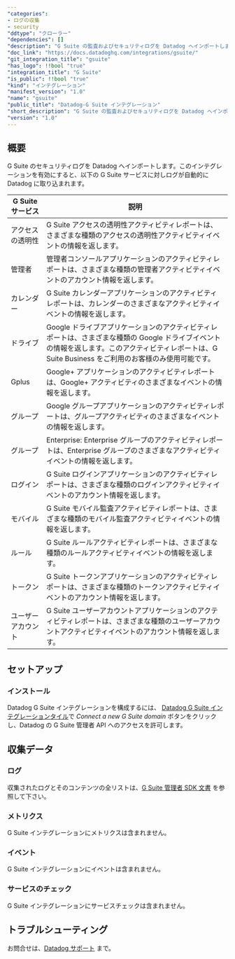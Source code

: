 ```yaml
---
"categories":
- ログの収集
- security
"ddtype": "クローラー"
"dependencies": []
"description": "G Suite の監査およびセキュリティログを Datadog へインポートします。"
"doc_link": "https://docs.datadoghq.com/integrations/gsuite/"
"git_integration_title": "gsuite"
"has_logo": !!bool "true"
"integration_title": "G Suite"
"is_public": !!bool "true"
"kind": "インテグレーション"
"manifest_version": "1.0"
"name": "gsuite"
"public_title": "Datadog-G Suite インテグレーション"
"short_description": "G Suite の監査およびセキュリティログを Datadog へインポート"
"version": "1.0"
---
```


## 概要

G Suite のセキュリティログを Datadog へインポートします。このインテグレーションを有効にすると、以下の G Suite サービスに対しログが自動的に Datadog に取り込まれます。

| G Suite サービス     | 説明                                                                                                                                                                                |
|---------------------|--------------------------------------------------------------------------------------------------------------------------------------------------------------------------------------------|
| アクセスの透明性 | G Suite アクセスの透明性アクティビティレポートは、さまざまな種類のアクセスの透明性アクティビティイベントの情報を返します。                                                          |
| 管理者               | 管理者コンソールアプリケーションのアクティビティレポートは、さまざまな種類の管理者アクティビティイベントのアカウント情報を返します。                                                        |
| カレンダー            | G Suite カレンダーアプリケーションのアクティビティレポートは、カレンダーのさまざまなアクティビティイベントの情報を返します。                                                                             |
| ドライブ               | Google ドライブアプリケーションのアクティビティレポートは、さまざまな種類の Google ドライブイベントの情報を返します。このアクティビティレポートは、G Suite Business をご利用のお客様のみ使用可能です。 |
| Gplus               | Google+ アプリケーションのアクティビティレポートは、Google+ アクティビティのさまざまなイベントの情報を返します。                                                                                       |
| グループ               | Google グループアプリケーションのアクティビティレポートは、グループアクティビティのさまざまなイベントの情報を返します。                                                                                  |
| グループ              | Enterprise: Enterprise グループのアクティビティレポートは、Enterprise グループのさまざまなアクティビティイベントの情報を返します。                                                                      |
| ログイン               | G Suite ログインアプリケーションのアクティビティレポートは、さまざまな種類のログインアクティビティイベントのアカウント情報を返します。                                                                |
| モバイル              | G Suite モバイル監査アクティビティレポートは、さまざまな種類のモバイル監査アクティビティイベントの情報を返します。                                                                         |
| ルール               | G Suite ルールアクティビティレポートは、さまざまな種類のルールアクティビティイベントの情報を返します。                                                                                       |
| トークン               | G Suite トークンアプリケーションのアクティビティレポートは、さまざまな種類のトークンアクティビティイベントのアカウント情報を返します。                                                                |
| ユーザーアカウント       | G Suite ユーザーアカウントアプリケーションのアクティビティレポートは、さまざまな種類のユーザーアカウントアクティビティイベントのアカウント情報を返します。                                                 |

## セットアップ
### インストール

Datadog G Suite インテグレーションを構成するには、 [Datadog G Suite インテグレーションタイル](https://app.datadoghq.com/account/settings#インテグレーション/gsuite)で *Connect a new G Suite domain* ボタンをクリックし、Datadog の G Suite 管理者 API へのアクセスを許可します。

## 収集データ
### ログ

収集されたログとそのコンテンツの全リストは、[G Suite 管理者 SDK 文書](https://developers.google.com/admin-sdk/reports/v1/reference/activities/list) を参照して下さい。

### メトリクス

G Suite インテグレーションにメトリクスは含まれません。

### イベント

G Suite インテグレーションにイベントは含まれません。

### サービスのチェック

G Suite インテグレーションにサービスチェックは含まれません。

## トラブルシューティング

お問合せは、[Datadog サポート](https://docs.datadoghq.com/help/) まで。

